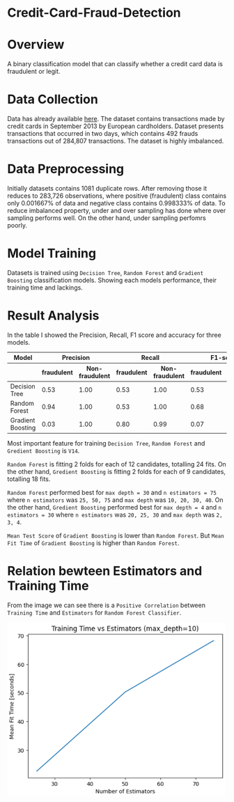 # Credit-Card-Fraud-Detection

# Overview
A binary classification model that can classify whether a credit card data is fraudulent or legit.


# Data Collection

Data has already available [here](https://www.kaggle.com/datasets/mlg-ulb/creditcardfraud). The dataset contains transactions made by credit cards in September 2013 by European cardholders. Dataset presents transactions that occurred in two days, which contains 492 frauds transactions out of 284,807 transactions. The dataset is highly imbalanced.


# Data Preprocessing

Initially datasets contains 1081 duplicate rows. After removing those it reduces to 283,726 observations, where positive (fraudulent) class contains only 0.001667% of data and negative class contains 0.998333% of data. To reduce imbalanced property, under and over sampling has done where over sampling performs well. On the other hand, under sampling perfomrs poorly.


# Model Training

Datasets is trained using `Decision Tree`, `Random Forest` and `Gradient Boosting` classification models. Showing each models performance, their training time and lackings.


# Result Analysis
In the table I showed the Precision, Recall, F1 score and  accuracy for three models.
<table>
<thead>
    <tr>
      <th>Model</th>
      <th colspan="2">Precision</th>
      <th colspan="2">Recall</th>
      <th colspan="2">F1-score</th>
      <th colspan="2">Accuracy</th>
    </tr>
    <tr>
      <th></th>
      <th>fraudulent</th>
      <th>Non-fraudulent</th>
      <th>fraudulent</th>
      <th>Non-fraudulent</th>
      <th>fraudulent</th>
      <th>Non-fraudulent</th>
      <th>Training</th>
      <th>Testing</th>
    </tr>
  </thead>
<tbody>
  <tr>
    <td>Decision Tree</td>
    <td>0.53</td>
    <td>1.00</td>
    <td>0.53</td>
    <td>1.00</td>
    <td>0.53</td>
    <td>1.00</td>
    <td>1.00</td>
    <td>0.9993</td>
  </tr>
  
  <tr>
    <td>Random Forest</td>
    <td>0.94</td>
    <td>1.00</td>
    <td>0.53</td>
    <td>1.00</td>
    <td>0.68</td>
    <td>1.00</td>
    <td>1.00</td>
    <td>0.9997</td>
  </tr>
  
  <tr>
    <td>Gradient Boosting</td>
    <td>0.03</td>
    <td>1.00</td>
    <td>0.80</td>
    <td>0.99</td>
    <td>0.07</td>
    <td>0.99</td>
    <td>0.9849</td>
    <td>0.985</td>
  </tr>
  </tbody>
</table>

Most important feature for training `Decision Tree`, `Random Forest` and `Gredient Boosting` is `V14`.

`Random Forest` is fitting 2 folds for each of 12 candidates, totalling 24 fits. On the other hand, `Gredient Boosting` is fitting 2 folds for each of 9 candidates, totalling 18 fits.

`Random Forest` performed best for `max depth = 30` and `n estimators = 75` where `n estimators` was `25, 50, 75` and `max depth` was `10, 20, 30, 40`. On the other hand, `Gredient Boosting` performed best for `max depth = 4` and `n estimators = 30` where `n estimators` was `20, 25, 30` and `max depth` was `2, 3, 4`.

`Mean Test Score` of `Gradient Boosting` is lower than `Random Forest`. But `Mean Fit Time` of `Gradient Boosting` is higher than `Random Forest`.


# Relation bewteen Estimators and Training Time

From the image we can see there is a `Positive Correlation` between `Training Time` and `Estimators` for `Random Forest Classifier`.

<img src="image/estimator_vs_training_time.PNG" alt="Positive Correlation" style="width:500px;height:400px;"> </br>

